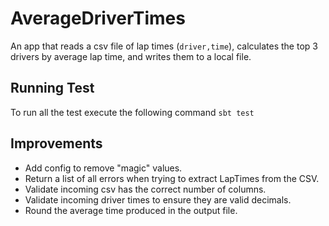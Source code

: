 # AverageDriverTimes 

An app that reads a csv file of lap times (`driver,time`), calculates the top 3 drivers by average lap time,
and writes them to a local file.

## Running Test
To run all the test execute the following command `sbt test`

## Improvements
- Add config to remove "magic" values.
- Return a list of all errors when trying to extract LapTimes from the CSV.
- Validate incoming csv has the correct number of columns.
- Validate incoming driver times to ensure they are valid decimals.
- Round the average time produced in the output file.
